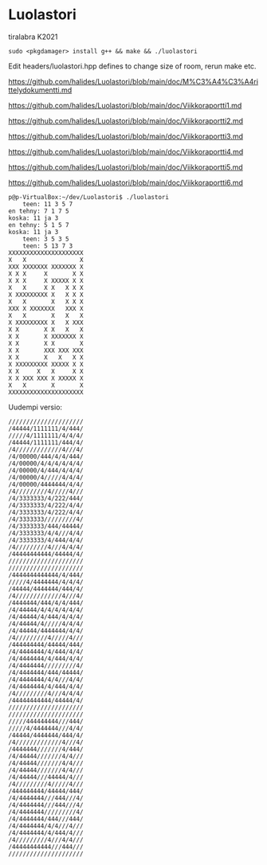 # Luolastori
tiralabra K2021

```
sudo <pkgdamager> install g++ && make && ./luolastori
```

Edit headers/luolastori.hpp defines to change size of room, rerun make etc.

https://github.com/halides/Luolastori/blob/main/doc/M%C3%A4%C3%A4rittelydokumentti.md

https://github.com/halides/Luolastori/blob/main/doc/Viikkoraportti1.md

https://github.com/halides/Luolastori/blob/main/doc/Viikkoraportti2.md

https://github.com/halides/Luolastori/blob/main/doc/Viikkoraportti3.md

https://github.com/halides/Luolastori/blob/main/doc/Viikkoraportti4.md

https://github.com/halides/Luolastori/blob/main/doc/Viikkoraportti5.md

https://github.com/halides/Luolastori/blob/main/doc/Viikkoraportti6.md

```
p@p-VirtualBox:~/dev/Luolastori$ ./luolastori 
    teen: 11 3 5 7 
en tehny: 7 1 7 5 
koska: 11 ja 3
en tehny: 5 1 5 7 
koska: 11 ja 3
    teen: 3 5 3 5 
    teen: 5 13 7 3 
XXXXXXXXXXXXXXXXXXXXX
X   X               X
XXX XXXXXXX XXXXXXX X
X X X     X       X X
X X X     X XXXXX X X
X   X     X X   X X X
X XXXXXXXXX X   X X X
X   X       X   X X X
XXX X XXXXXXX   XXX X
X   X       X   X   X
X XXXXXXXXX X   X XXX
X X       X X   X   X
X X       X XXXXXXX X
X X       X X       X
X X       XXX XXX XXX
X X       X   X   X X
X XXXXXXXXX XXXXX X X
X X     X   X     X X
X X XXX XXX X XXXXX X
X   X       X       X
XXXXXXXXXXXXXXXXXXXXX
```

Uudempi versio:

```
/////////////////////
/44444/1111111/4/444/
/////4/1111111/4/4/4/
/44444/1111111/444/4/
/4/////////////4///4/
/4/00000/444/4/4/444/
/4/00000/4/4/4/4/4/4/
/4/00000/4/444/4/4/4/
/4/00000/4/////4/4/4/
/4/00000/4444444/4/4/
/4/////////4/////4///
/4/3333333/4/222/444/
/4/3333333/4/222/4/4/
/4/3333333/4/222/4/4/
/4/3333333/////////4/
/4/3333333/444/44444/
/4/3333333/4/4///4/4/
/4/3333333/4/444/4/4/
/4/////////4///4/4/4/
/44444444444/44444/4/
/////////////////////
/////////////////////
/4444444444444/4/444/
/////4/4444444/4/4/4/
/44444/4444444/444/4/
/4/////////////4///4/
/4444444/444/4/4/444/
/4/44444/4/4/4/4/4/4/
/4/44444/4/444/4/4/4/
/4/44444/4/////4/4/4/
/4/44444/4444444/4/4/
/4/////////4/////4///
/444444444/44444/444/
/4/4444444/4/444/4/4/
/4/4444444/4/444/4/4/
/4/4444444/////////4/
/4/4444444/444/44444/
/4/4444444/4/4///4/4/
/4/4444444/4/444/4/4/
/4/////////4///4/4/4/
/44444444444/44444/4/
/////////////////////
/////////////////////
/////444444444///444/
/////4/4444444///4/4/
/44444/4444444/444/4/
/4/////////////4///4/
/4444444///////4/444/
/4/44444///////4/4///
/4/44444///////4/4///
/4/44444///////4/4///
/4/44444///44444/4///
/4/////////4/////4///
/444444444/44444/444/
/4/4444444///444///4/
/4/4444444///444///4/
/4/4444444/////////4/
/4/4444444/444///444/
/4/4444444/4/4///4///
/4/4444444/4/444/4///
/4/////////4///4/4///
/44444444444///444///
/////////////////////
```
